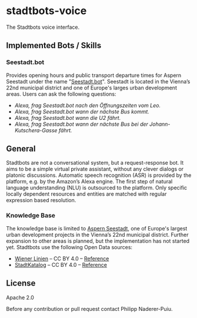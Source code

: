 # stadtbots-voice

The Stadtbots voice interface.

## Implemented Bots / Skills

### Seestadt.bot

Provides opening hours and public transport departure times for Aspern Seestadt under the name "[Seestadt.bot]".
Seestadt is located in the Vienna’s 22nd municipal district and one of Europe's larges urban development areas.
Users can ask the following questions:

* _Alexa, frag Seestadt.bot nach den Öffnungszeiten vom Leo._
* _Alexa, frag Seestadt.bot wann der nächste Bus kommt._
* _Alexa, frag Seestadt.bot wann die U2 fährt._
* _Alexa, frag Seestadt.bot wann der nächste Bus bei der Johann-Kutschera-Gasse fährt._

## General

Stadtbots are not a conversational system, but a request-response bot. It aims to be a simple virtual private assistant,
without any clever dialogs or platonic discussions. Automatic speech recognition (ASR) is provided by the platform,
e.g. by the Amazon’s Alexa engine. The first step of natural language understanding (NLU) is outsourced to the platform.
Only specific locally dependent resources and entities are matched with regular expression based resolution.

### Knowledge Base

The knowledge base is limited to [Aspern Seestadt], one of Europe's largest urban development projects
in the Vienna’s 22nd municipal district. Further expansion to other areas is planned,
but the implementation has not started yet. Stadtbots use the following Open Data sources:

* [Wiener Linien] – CC BY 4.0 – [Reference][Doc-WL]
* [StadtKatalog] – CC BY 4.0 – [Reference][Doc-STK]

## License

Apache 2.0

Before any contribution or pull request contact Philipp Naderer-Puiu.

[Seestadt.bot]: https://seestadt.bot/
[Aspern Seestadt]: https://www.aspern-seestadt.at/en/
[Wiener Linien]: https://www.wienerlinien.at/eportal3/ep/channelView.do/pageTypeId/66528/channelId/-48664
[StadtKatalog]: https://www.stadtkatalog.org/
[Doc-WL]: https://www.data.gv.at/katalog/dataset/wiener-linien-echtzeitdaten-via-datendrehscheibe-wien
[Doc-STK]: https://docs.stadtkatalog.org/
